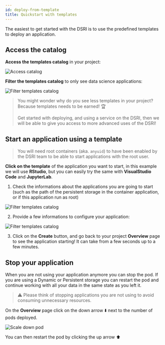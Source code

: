 ```yaml
---
id: deploy-from-template
title: Quickstart with templates
---
```


The easiest to get started with the DSRI is to use the predefined templates to deploy an application.

## Access the catalog

**Access the templates catalog** in your project:

<img src="/dsri-documentation/img/screenshot_access_catalog.png" alt="Access catalog" style="max-width: 100%; max-height: 100%;" />

**Filter the templates catalog** to only see data science applications:

<img src="/dsri-documentation/img/screenshot_filter_templates.png" alt="Filter templates catalog" style="max-width: 100%; max-height: 100%;" />

> You might wonder why do you see less templates in your project? Because templates needs to be earned! 🏆 
>
> Get started with deploying, and using a service on the DSRI, then we will be able to give you access to more advanced uses of the DSRI!

## Start an application using a template

> You will need root containers (aka. `anyuid`) to have been enabled by the DSRI team to be able to start applications with the root user.

**Click on the template** of the application you want to start, in this example we will use **RStudio**, but you can easily try the same with **VisualStudio Code** and **JupyterLab**.

1. Check the informations about the applications you are going to start (such as the path of the persistent storage in the container application, or if this application run as root)

<img src="/dsri-documentation/img/screenshot_template_information.png" alt="Filter templates catalog" style="max-width: 100%; max-height: 100%;" />

2. Provide a few informations to configure your application:

<img src="/dsri-documentation/img/screenshot_template_configuration.png" alt="Filter templates catalog" style="max-width: 100%; max-height: 100%;" />

3. Click on the **Create** button, and go back to your project **Overview** page to see the application starting! It can take from a few seconds up to a few minutes.

## Stop your application

When you are not using your application anymore you can stop the pod. If you are using a Dynamic or Persistent storage you can restart the pod and continue working with all your data in the same state as you left it.

> ⚠️ Please think of stopping applications you are not using to avoid consuming unnecessary resources.

On the **Overview** page click on the down arrow ⬇️ next to the number of pods deployed.

<img src="/dsri-documentation/img/screenshot_scaledown_pod.png" alt="Scale down pod" style="max-width: 100%; max-height: 100%;" />

You can then restart the pod by clicking the up arrow ⬆️
